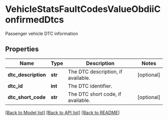 # VehicleStatsFaultCodesValueObdiiConfirmedDtcs

Passenger vehicle DTC information
## Properties
Name | Type | Description | Notes
------------ | ------------- | ------------- | -------------
**dtc_description** | **str** | The DTC description, if available. | [optional] 
**dtc_id** | **int** | The DTC identifier. | 
**dtc_short_code** | **str** | The DTC short code, if available. | [optional] 

[[Back to Model list]](../README.md#documentation-for-models) [[Back to API list]](../README.md#documentation-for-api-endpoints) [[Back to README]](../README.md)


